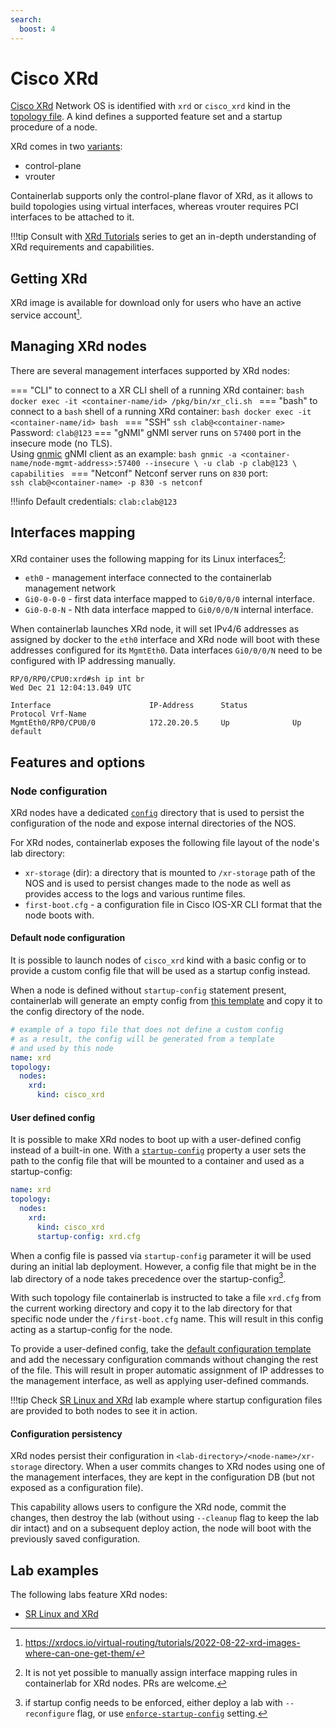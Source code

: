 ```yaml
---
search:
  boost: 4
---
```

# Cisco XRd

[Cisco XRd](https://www.cisco.com/c/en/us/support/routers/ios-xrd/series.html) Network OS is identified with `xrd` or `cisco_xrd` kind in the [topology file](../topo-def-file.md). A kind defines a supported feature set and a startup procedure of a node.

XRd comes in two [variants](https://xrdocs.io/virtual-routing/tutorials/2022-08-22-xrd-images-where-can-one-get-them/#xrd-form-factors):

* control-plane
* vrouter

Containerlab supports only the control-plane flavor of XRd, as it allows to build topologies using virtual interfaces, whereas vrouter requires PCI interfaces to be attached to it.

!!!tip
    Consult with [XRd Tutorials](https://xrdocs.io/virtual-routing/tutorials/2022-08-22-xrd-images-where-can-one-get-them/) series to get an in-depth understanding of XRd requirements and capabilities.

## Getting XRd

XRd image is available for download only for users who have an active service account[^1].

## Managing XRd nodes

There are several management interfaces supported by XRd nodes:

=== "CLI"
    to connect to a XR CLI shell of a running XRd container:
    ```bash
    docker exec -it <container-name/id> /pkg/bin/xr_cli.sh
    ```
=== "bash"
    to connect to a `bash` shell of a running XRd container:
    ```bash
    docker exec -it <container-name/id> bash
    ```
=== "SSH"
    `ssh clab@<container-name>`  
    Password: `clab@123`
=== "gNMI"
    gNMI server runs on `57400` port in the insecure mode (no TLS).  
    Using [gnmic](https://gnmic.openconfig.net) gNMI client as an example:
    ```bash
    gnmic -a <container-name/node-mgmt-address>:57400 --insecure \
      -u clab -p clab@123 \
      capabilities
    ```
=== "Netconf"
    Netconf server runs on `830` port:  
    ```
    ssh clab@<container-name> -p 830 -s netconf
    ```

!!!info
    Default credentials: `clab:clab@123`

## Interfaces mapping

XRd container uses the following mapping for its Linux interfaces[^2]:

* `eth0` - management interface connected to the containerlab management network
* `Gi0-0-0-0` - first data interface mapped to `Gi0/0/0/0` internal interface.
* `Gi0-0-0-N` - Nth data interface mapped to `Gi0/0/0/N` internal interface.

When containerlab launches XRd node, it will set IPv4/6 addresses as assigned by docker to the `eth0` interface and XRd node will boot with these addresses configured for its `MgmtEth0`. Data interfaces `Gi0/0/0/N` need to be configured with IP addressing manually.

```
RP/0/RP0/CPU0:xrd#sh ip int br
Wed Dec 21 12:04:13.049 UTC

Interface                      IP-Address      Status          Protocol Vrf-Name
MgmtEth0/RP0/CPU0/0            172.20.20.5     Up              Up       default
```

## Features and options

### Node configuration

XRd nodes have a dedicated [`config`](../conf-artifacts.md#identifying-a-lab-directory) directory that is used to persist the configuration of the node and expose internal directories of the NOS.

For XRd nodes, containerlab exposes the following file layout of the node's lab directory:

* `xr-storage` (dir): a directory that is mounted to `/xr-storage` path of the NOS and is used to persist changes made to the node as well as provides access to the logs and various runtime files.
* `first-boot.cfg` - a configuration file in Cisco IOS-XR CLI format that the node boots with.

#### Default node configuration

It is possible to launch nodes of `cisco_xrd` kind with a basic config or to provide a custom config file that will be used as a startup config instead.

When a node is defined without `startup-config` statement present, containerlab will generate an empty config from [this template](https://github.com/srl-labs/containerlab/blob/main/nodes/xrd/xrd.cfg) and copy it to the config directory of the node.

```yaml
# example of a topo file that does not define a custom config
# as a result, the config will be generated from a template
# and used by this node
name: xrd
topology:
  nodes:
    xrd:
      kind: cisco_xrd
```

#### User defined config

It is possible to make XRd nodes to boot up with a user-defined config instead of a built-in one. With a [`startup-config`](../nodes.md#startup-config) property a user sets the path to the config file that will be mounted to a container and used as a startup-config:

```yaml
name: xrd
topology:
  nodes:
    xrd:
      kind: cisco_xrd
      startup-config: xrd.cfg
```

When a config file is passed via `startup-config` parameter it will be used during an initial lab deployment. However, a config file that might be in the lab directory of a node takes precedence over the startup-config[^3].

With such topology file containerlab is instructed to take a file `xrd.cfg` from the current working directory and copy it to the lab directory for that specific node under the `/first-boot.cfg` name. This will result in this config acting as a startup-config for the node.

To provide a user-defined config, take the [default configuration template](https://github.com/srl-labs/containerlab/blob/main/nodes/xrd/xrd.cfg) and add the necessary configuration commands without changing the rest of the file. This will result in proper automatic assignment of IP addresses to the management interface, as well as applying user-defined commands.

!!!tip
    Check [SR Linux and XRd](../../lab-examples/srl-xrd.md) lab example where startup configuration files are provided to both nodes to see it in action.

#### Configuration persistency

XRd nodes persist their configuration in `<lab-directory>/<node-name>/xr-storage` directory. When a user commits changes to XRd nodes using one of the management interfaces, they are kept in the configuration DB (but not exposed as a configuration file).

This capability allows users to configure the XRd node, commit the changes, then destroy the lab (without using `--cleanup` flag to keep the lab dir intact) and on a subsequent deploy action, the node will boot with the previously saved configuration.

## Lab examples

The following labs feature XRd nodes:

* [SR Linux and XRd](../../lab-examples/srl-xrd.md)

[^1]: https://xrdocs.io/virtual-routing/tutorials/2022-08-22-xrd-images-where-can-one-get-them/
[^2]: It is not yet possible to manually assign interface mapping rules in containerlab for XRd nodes. PRs are welcome.
[^3]: if startup config needs to be enforced, either deploy a lab with `--reconfigure` flag, or use [`enforce-startup-config`](../nodes.md#enforce-startup-config) setting.
